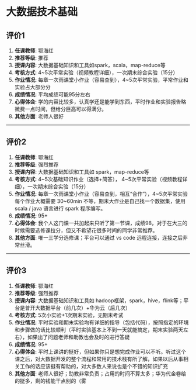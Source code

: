 # 大数据技术基础

## 评价1

1. **任课教师**: 鄂海红
2. **推荐等级**: 推荐
3. **授课内容**: 大数据基础知识和工具如spark，scala，map-reduce等
4. **考核方式**: 4~5次平常实验（视频教程详细），一次期末综合实验（15分）
5. **作业情况**: 每章一次雨课堂小作业（容易查到），4~5次平常实验，平常作业和实验占大部分分
6. **成绩情况**: 平均成绩可能95分左右
7. **心得体会**: 学的内容比较多，认真学还是能学到东西，平时作业和实验报告略微费一点时间，但给分巨高可以得满分。
8. **其他方面**: 老师人很好

---

## 评价2

1. **任课教师**: 鄂海红
2. **推荐等级**: 强烈推荐
3. **授课内容**: 大数据基础知识和工具如 spark，map-reduce等
4. **考核方式**:  4~5次基础知识作业（选择+简答）， 4~5次平常实验（视频教程详细），一次期末综合实验（15分）
5. **作业情况**: 每章一次雨课堂小作业（容易查到，相互“合作”），4~5次平常实验每个作业大概需要 30~60min 不等，期末大作业是自己找一个数据集，使用scala / java 语言进行 spark 程序编写。
6. **成绩情况**: 95+
7. **心得体会**: 我个人这门课一共加起来只听了第一节课，成绩98，对于在大三的时候需要选修课拉分，但又不希望花很多时间的同学非常推荐。
8. **其他方面**: 唯一三学分选修课；平台可以通过 vs code 远程连接，连接之后非常丝滑。


---

## 评价3

1. **任课教师**: 鄂海红
2. **推荐等级**: 强烈推荐
3. **授课内容**: 大数据基础知识和工具如 hadoop框架，spark，hive，flink等；平台是普开大数据平台（前几次）+华为云（后几次）
4. **考核方式**: 5次小实验+1次期末实验，无期末考试
5. **作业情况**: 平时实验和期末实验均有详细的指导（包括代码），按照指定的环境和步骤做的话比较顺利（平时实验基本上不到一天就能搞定，期末实验两天左右），如果出了问题老师和助教也会及时的进行答疑
6. **成绩情况**: 95+
7. **心得体会**: 平时上课讲的挺好，但如果你只是想完成作业可以不听。听过这个课之后，对大数据开发的整个流程和常用的技术栈有所了解，如果以后从事相关工作的话应该挺有帮助的，对大多数人来说也是个不错的知识扩充
8. **其他方面**: 老师人很好；助教非常负责；占用的时间不算太多；华为代金卷给的挺多，剩的钱能干点别的（雾
